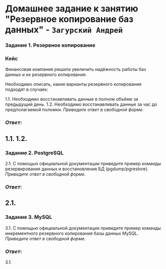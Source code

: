 # Домашнее задание к занятию "Резервное копирование баз данных" - `Загурский Андрей`

### Задание 1. Резервное копирование
### Кейс
Финансовая компания решила увеличить надёжность работы баз данных и их резервного копирования. 

Необходимо описать, какие варианты резервного копирования подходят в случаях: 

1.1. Необходимо восстанавливать данные в полном объёме за предыдущий день.
1.2. Необходимо восстанавливать данные за час до предполагаемой поломки.
*Приведите ответ в свободной форме.*

### *Ответ*:
1.1. 
1.2. 
---

### Задание 2. PostgreSQL

2.1. С помощью официальной документации приведите пример команды резервирования данных и восстановления БД (pgdump/pgrestore).
*Приведите ответ в свободной форме.*

### *Ответ*:
2.1. 
---

### Задание 3. MySQL

3.1. С помощью официальной документации приведите пример команды инкрементного резервного копирования базы данных MySQL. 
*Приведите ответ в свободной форме.*

### *Ответ*:
3.1. 
